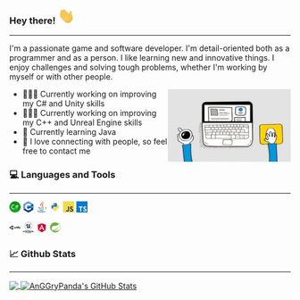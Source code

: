 <!-- Greeting -->

### Hey there! <img src="https://raw.githubusercontent.com/anggrypanda/anggrypanda/main/wave.gif" width="30px">

---

<!-- About -->
I'm a passionate game and software developer. I'm detail-oriented both as a programmer and as a person. I like learning new and innovative things. I enjoy challenges and solving tough problems, whether I'm working by myself or with other people.

<img align = "right" src="https://raw.githubusercontent.com/anggrypanda/anggrypanda/main/coffee.gif" width="220px" height="130px">

- 👨🏽‍💻 Currently working on improving my C# and Unity skills
- 👨🏽‍💻 Currently working on improving my C++ and Unreal Engine skills
- 🌱 Currently learning Java
- 👯 I love connecting with people, so feel free to contact me

### 💻 Languages and Tools  

  ---

<code><img height="20" src="https://raw.githubusercontent.com/github/explore/80688e429a7d4ef2fca1e82350fe8e3517d3494d/topics/csharp/csharp.png"></code>
<code><img height="20" src="https://raw.githubusercontent.com/github/explore/80688e429a7d4ef2fca1e82350fe8e3517d3494d/topics/cpp/cpp.png"></code>
<code><img height="20" src="https://raw.githubusercontent.com/github/explore/80688e429a7d4ef2fca1e82350fe8e3517d3494d/topics/java/java.png"></code>
<code><img height="20" src="https://raw.githubusercontent.com/github/explore/80688e429a7d4ef2fca1e82350fe8e3517d3494d/topics/python/python.png"></code>
<code><img height="20" src="https://raw.githubusercontent.com/github/explore/80688e429a7d4ef2fca1e82350fe8e3517d3494d/topics/javascript/javascript.png"></code>
<code><img height="20" src="https://raw.githubusercontent.com/github/explore/80688e429a7d4ef2fca1e82350fe8e3517d3494d/topics/typescript/typescript.png"></code>

<code><img height="20" src="https://raw.githubusercontent.com/github/explore/80688e429a7d4ef2fca1e82350fe8e3517d3494d/topics/unity/unity.png"></code>
<code><img height="20" src="https://raw.githubusercontent.com/github/explore/80688e429a7d4ef2fca1e82350fe8e3517d3494d/topics/unreal-engine/unreal-engine.png"></code>
<code><img height="20" src="https://raw.githubusercontent.com/github/explore/80688e429a7d4ef2fca1e82350fe8e3517d3494d/topics/angular/angular.png"></code>
<code><img height="20" src="https://raw.githubusercontent.com/github/explore/8ab0be27a8c97992e4930e630e2d68ba8d819183/topics/spring/spring.png"></code>





### 📈 Github Stats

  ---

<a href="https://github.com/anggrypanda/anggrypanda">
  <img align="center" src="https://github-readme-stats.vercel.app/api/top-langs/?username=AnGGryPanda&hide=html&bg_color=0f1117&title_color=9CDAF1&text_color=4078c0&icon_color=0e6b7f" />
</a><a href="https://github.com/anggrypanda/anggrypanda">  
  <img align="center" src="https://github-readme-stats.vercel.app/api?username=AnGGryPanda&show_icons=true&show_owner=true&line_height=27&count_private=true&include_all_commits=true&title_color=9CDAF1&text_color=4078c0&icon_color=ca3c38&bg_color=0f1117" alt="AnGGryPanda's GitHub Stats" />
</a>

